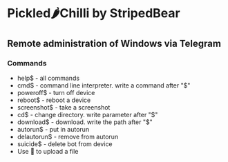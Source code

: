 # Pickled🌶Chilli by StripedBear
## Remote administration of Windows via Telegram

### Commands

* help$ - all commands
* cmd$ - command line interpreter. write a command after "$"
* poweroff$ - turn off device
* reboot$ - reboot a device
* screenshot$ - take a screenshot
* cd$ - change directory. write parameter after "$"
* download$ - download. write the path after "$"
* autorun$ - put in autorun
* delautorun$ - remove from autorun
* suicide$ - delete bot from device
* Use 📎 to upload a file
